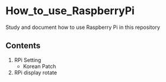 # How_to_use_RaspberryPi

Study and document how to use Raspberry Pi in this repository


## Contents
1. RPi Setting
     - Korean Patch
3. RPi display rotate
